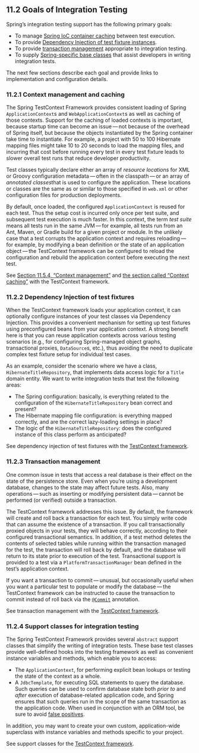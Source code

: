 ## 11.2 Goals of Integration Testing

Spring’s integration testing support has the following primary goals:

- To manage [Spring IoC container caching](http://docs.spring.io/spring/docs/5.0.0.M5/spring-framework-reference/htmlsingle/#testing-ctx-management) between test execution.
- To provide [Dependency Injection of test fixture instances](http://docs.spring.io/spring/docs/5.0.0.M5/spring-framework-reference/htmlsingle/#testing-fixture-di).
- To provide [transaction management](http://docs.spring.io/spring/docs/5.0.0.M5/spring-framework-reference/htmlsingle/#testing-tx) appropriate to integration testing.
- To supply [Spring-specific base classes](http://docs.spring.io/spring/docs/5.0.0.M5/spring-framework-reference/htmlsingle/#testing-support-classes) that assist developers in writing integration tests.

The next few sections describe each goal and provide links to implementation and configuration details.

### 11.2.1 Context management and caching

The Spring TestContext Framework provides consistent loading of Spring `ApplicationContext`s and `WebApplicationContext`s as well as caching of those contexts. Support for the caching of loaded contexts is important, because startup time can become an issue — not because of the overhead of Spring itself, but because the objects instantiated by the Spring container take time to instantiate. For example, a project with 50 to 100 Hibernate mapping files might take 10 to 20 seconds to load the mapping files, and incurring that cost before running every test in every test fixture leads to slower overall test runs that reduce developer productivity.

Test classes typically declare either an array of *resource locations* for XML or Groovy configuration metadata — often in the classpath — or an array of *annotated classes*that is used to configure the application. These locations or classes are the same as or similar to those specified in `web.xml` or other configuration files for production deployments.

By default, once loaded, the configured `ApplicationContext` is reused for each test. Thus the setup cost is incurred only once per test suite, and subsequent test execution is much faster. In this context, the term *test suite* means all tests run in the same JVM — for example, all tests run from an Ant, Maven, or Gradle build for a given project or module. In the unlikely case that a test corrupts the application context and requires reloading — for example, by modifying a bean definition or the state of an application object — the TestContext framework can be configured to reload the configuration and rebuild the application context before executing the next test.

See [Section 11.5.4, “Context management”](http://docs.spring.io/spring/docs/5.0.0.M5/spring-framework-reference/htmlsingle/#testcontext-ctx-management) and [the section called “Context caching”](http://docs.spring.io/spring/docs/5.0.0.M5/spring-framework-reference/htmlsingle/#testcontext-ctx-management-caching) with the TestContext framework.

### 11.2.2 Dependency Injection of test fixtures

When the TestContext framework loads your application context, it can optionally configure instances of your test classes via Dependency Injection. This provides a convenient mechanism for setting up test fixtures using preconfigured beans from your application context. A strong benefit here is that you can reuse application contexts across various testing scenarios (e.g., for configuring Spring-managed object graphs, transactional proxies, `DataSource`s, etc.), thus avoiding the need to duplicate complex test fixture setup for individual test cases.

As an example, consider the scenario where we have a class, `HibernateTitleRepository`, that implements data access logic for a `Title` domain entity. We want to write integration tests that test the following areas:

- The Spring configuration: basically, is everything related to the configuration of the `HibernateTitleRepository` bean correct and present?
- The Hibernate mapping file configuration: is everything mapped correctly, and are the correct lazy-loading settings in place?
- The logic of the `HibernateTitleRepository`: does the configured instance of this class perform as anticipated?

See dependency injection of test fixtures with the [TestContext framework](http://docs.spring.io/spring/docs/5.0.0.M5/spring-framework-reference/htmlsingle/#testcontext-fixture-di).

### 11.2.3 Transaction management

One common issue in tests that access a real database is their effect on the state of the persistence store. Even when you’re using a development database, changes to the state may affect future tests. Also, many operations — such as inserting or modifying persistent data — cannot be performed (or verified) outside a transaction.

The TestContext framework addresses this issue. By default, the framework will create and roll back a transaction for each test. You simply write code that can assume the existence of a transaction. If you call transactionally proxied objects in your tests, they will behave correctly, according to their configured transactional semantics. In addition, if a test method deletes the contents of selected tables while running within the transaction managed for the test, the transaction will roll back by default, and the database will return to its state prior to execution of the test. Transactional support is provided to a test via a `PlatformTransactionManager` bean defined in the test’s application context.

If you want a transaction to commit — unusual, but occasionally useful when you want a particular test to populate or modify the database — the TestContext framework can be instructed to cause the transaction to commit instead of roll back via the [`@Commit`](http://docs.spring.io/spring/docs/5.0.0.M5/spring-framework-reference/htmlsingle/#integration-testing-annotations) annotation.

See transaction management with the [TestContext framework](http://docs.spring.io/spring/docs/5.0.0.M5/spring-framework-reference/htmlsingle/#testcontext-tx).

### 11.2.4 Support classes for integration testing

The Spring TestContext Framework provides several `abstract` support classes that simplify the writing of integration tests. These base test classes provide well-defined hooks into the testing framework as well as convenient instance variables and methods, which enable you to access:

- The `ApplicationContext`, for performing explicit bean lookups or testing the state of the context as a whole.
- A `JdbcTemplate`, for executing SQL statements to query the database. Such queries can be used to confirm database state both *prior to* and *after* execution of database-related application code, and Spring ensures that such queries run in the scope of the same transaction as the application code. When used in conjunction with an ORM tool, be sure to avoid [false positives](http://docs.spring.io/spring/docs/5.0.0.M5/spring-framework-reference/htmlsingle/#testcontext-tx-false-positives).

In addition, you may want to create your own custom, application-wide superclass with instance variables and methods specific to your project.

See support classes for the [TestContext framework](http://docs.spring.io/spring/docs/5.0.0.M5/spring-framework-reference/htmlsingle/#testcontext-support-classes).